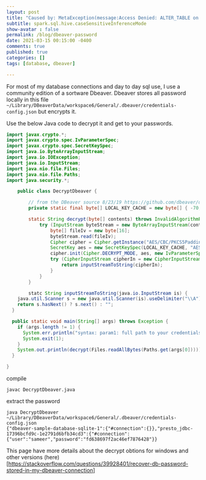 ```yaml
---
layout: post
title: "Caused by: MetaException(message:Access Denied: ALTER_TABLE on  "
subtitle: spark.sql.hive.caseSensitiveInferenceMode
show-avatar : false
permalink: /blog/dbeaver-password
date: 2021-03-15 00:15:00 -0400
comments: true
published: true
categories: []
tags: [database, dbeaver]

---
```


For most of my database connections and day to day sql use, I use a community edition of a sortware Dbeaver. Dbeaver stores all password locally in this file `~/Library/DBeaverData/workspace6/General/.dbeaver/credentials-config.json` but encrypts it.

Use the below Java code to decrypt it and get to your passwords.

```java
import javax.crypto.*;
import javax.crypto.spec.IvParameterSpec;
import javax.crypto.spec.SecretKeySpec;
import java.io.ByteArrayInputStream;
import java.io.IOException;
import java.io.InputStream;
import java.nio.file.Files;
import java.nio.file.Paths;
import java.security.*;

    public class DecryptDbeaver {

        // from the DBeaver source 8/23/19 https://github.com/dbeaver/dbeaver/blob/57cec8ddfdbbf311261ebd0c7f957fdcd80a085f/plugins/org.jkiss.dbeaver.model/src/org/jkiss/dbeaver/model/impl/app/DefaultSecureStorage.java#L31
        private static final byte[] LOCAL_KEY_CACHE = new byte[] { -70, -69, 74, -97, 119, 74, -72, 83, -55, 108, 45, 101, 61, -2, 84, 74 };

        static String decrypt(byte[] contents) throws InvalidAlgorithmParameterException, InvalidKeyException, IOException, NoSuchPaddingException, NoSuchAlgorithmException {
            try (InputStream byteStream = new ByteArrayInputStream(contents)) {
                byte[] fileIv = new byte[16];
                byteStream.read(fileIv);
                Cipher cipher = Cipher.getInstance("AES/CBC/PKCS5Padding");
                SecretKey aes = new SecretKeySpec(LOCAL_KEY_CACHE, "AES");
                cipher.init(Cipher.DECRYPT_MODE, aes, new IvParameterSpec(fileIv));
                try (CipherInputStream cipherIn = new CipherInputStream(byteStream, cipher)) {
                    return inputStreamToString(cipherIn);
                }
            }
        }

        statc String inputStreamToString(java.io.InputStream is) {
    java.util.Scanner s = new java.util.Scanner(is).useDelimiter("\\A");
    return s.hasNext() ? s.next() : "";
  }

  public static void main(String[] args) throws Exception {
    if (args.length != 1) {
      System.err.println("syntax: param1: full path to your credentials-config.json file");
      System.exit(1);
    }
    System.out.println(decrypt(Files.readAllBytes(Paths.get(args[0]))));
  }  

}
```
compile 
```shell
javac DecryptDbeaver.java
```

extract the password 
```shell
java DecryptDbeaver ~/Library/DBeaverData/workspace6/General/.dbeaver/credentials-config.json
{"dbeaver-sample-database-sqlite-1":{"#connection":{}},"presto_jdbc-17396bcfd9c-1e2791d6bfb34cd3":{"#connection":{"user":"sameer","password":"fd638697f2ac46ef7876428"}}
```



This page have more details about the decrypt obtions for windows and other versions (here)[https://stackoverflow.com/questions/39928401/recover-db-password-stored-in-my-dbeaver-connection]